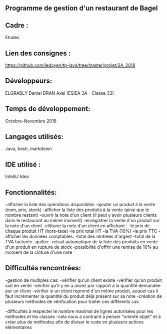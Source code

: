 ## Programme de gestion d'un restaurant de Bagel

## Cadre :
Etudes

## Lien des consignes :
https://github.com/ledoyen/tp-java/tree/master/projet/3A_2018

## Développeurs:
ELGRABLY Daniel
DRAN Axel
(ESIEA 3A - Classe 33)

## Temps de développement:
Octobre-Novembre 2018

## Langages utilisés:
Java, bash, markdown

## IDE utilisé :
IntelliJ Idea

## Fonctionnalités:
-afficher la liste des opérations disponibles
-ajouter un produit à la vente (nom, prix, stock)
-afficher la liste des produits à la vente (ainsi que le nombre restant)
-ouvrir la note d'un client (il peut y avoir plusieurs clients dans le restaurant au même moment)
-enregistrer la vente d'un produit sur la note d'un client
-clôturer la note d'un client en affichant :
	-le prix de chaque produit HT (hors-taxe)
	-le prix total HT
	-la TVA (10%)
	-le prix TTC
-afficher les données comptables:
	-total des rentrées d'argent
	-total de la TVA facturée
-quitter
-retrait automatique de la liste des produits en vente d'un produit en rupture de stock
-possibilité d'offrir une remise de 10% au moment de la clôture d'une note

## Difficultés rencontrées:
-gestion de multiples cas:
	-vérifier qu'un client existe
	-vérifier qu'un produit soit en vente
	-vérifier qu'il y en a assez par rapport à la quantité demandée par un client
	-vérifier si un client reprend d'un même produit, auquel cas il faut incrémenter la quantité du produit déjà présent sur sa note
   -création de plusieurs méthodes de vérification pour traiter ces différents cas

-difficultés à respecter le nombre maximal de lignes autorisées pour les méthodes et les classes
   -cela nous a contraint à penser "orienté objet" et à créer plus de méthodes afin de diviser le code en plusieurs actions élémentaires

